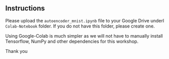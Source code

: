 ## Instructions

Please upload the ```autoencoder_mnist.ipynb``` file to your Google Drive underl `Colab-Notebook` folder. If you do not have this folder, please create one. 

Using Google-Colab is much simpler as we will not have to manually install Tensorflow, NumPy and other dependencies for this workshop. 

Thank you